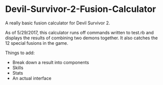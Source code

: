 # Devil-Survivor-2-Fusion-Calculator
A really basic fusion calculator for Devil Survivor 2.

As of 5/29/2017, this calculator runs off commands written to test.rb and displays the results of combining two demons together. It also catches the 12 special fusions in the game.

Things to add:
* Break down a result into components
* Skills
* Stats
* An actual interface
